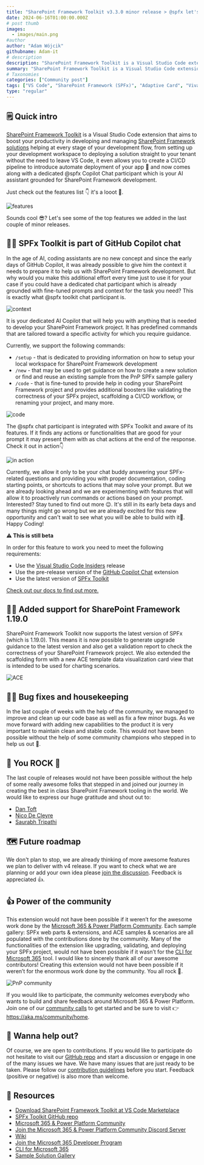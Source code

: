 ```yaml
---
title: "SharePoint Framework Toolkit v3.3.0 minor release > @spfx let's code together"
date: 2024-06-16T01:00:00.000Z
# post thumb
images:
  - images/main.png
#author
author: "Adam Wójcik"
githubname: Adam-it
# description
description: "SharePoint Framework Toolkit is a Visual Studio Code extension that aims to boost your productivity in developing and managing SharePoint Framework solutions helping at every stage of your development flow, from setting up your development workspace to deploying a solution straight to your tenant without the need to leave VS Code. With the SharePoint Framework, you can use modern web technologies and tools in your preferred development environment to build productive experiences and apps that are responsive and mobile-ready allowing you to create solutions to extend SharePoint, Microsoft Teams, Microsoft Viva Connections, Outlook, and Microsoft365.com."
summary: "SharePoint Framework Toolkit is a Visual Studio Code extension that aims to boost your productivity in developing and managing SharePoint Framework solutions helping at every stage of your development flow, from setting up your development workspace to deploying a solution straight to your tenant without the need to leave VS Code. With the SharePoint Framework, you can use modern web technologies and tools in your preferred development environment to build productive experiences and apps that are responsive and mobile-ready allowing you to create solutions to extend SharePoint, Microsoft Teams, Microsoft Viva Connections, Outlook, and Microsoft365.com."
# Taxonomies
categories: ["Community post"]
tags: ["VS Code", "SharePoint Framework (SPFx)", "Adaptive Card", "Viva", "Viva Connections", "GitHub", "Copilot", "AI"]
type: "regular"
---
```


## 🗒️ Quick intro

[SharePoint Framework Toolkit](https://marketplace.visualstudio.com/items?itemName=m365pnp.viva-connections-toolkit) is a Visual Studio Code extension that aims to boost your productivity in developing and managing [SharePoint Framework solutions](https://learn.microsoft.com/sharepoint/dev/spfx/sharepoint-framework-overview?WT.mc_id=m365-15744-cxa) helping at every stage of your development flow, from setting up your development workspace to deploying a solution straight to your tenant without the need to leave VS Code, it even allows you to create a CI/CD pipeline to introduce automate deployment of your app 🚀 and now comes along with a dedicated @spfx Copilot Chat participant which is your AI assistant grounded for SharePoint Framework development.

Just check out the features list 👇 it's a looot 🤯.

![features](images/features.png)

Sounds cool 😎? Let's see some of the top features we added in the last couple of minor releases.

## 🧠💬 SPFx Toolkit is part of GitHub Copilot chat

In the age of AI, coding assistants are no new concept and since the early days of GitHub Copilot, it was already possible to give him the context it needs to prepare it to help us with SharePoint Framework development. But why would you make this additional effort every time just to use it for your case if you could have a dedicated chat participant which is already grounded with fine-tuned prompts and context for the task you need? This is exactly what @spfx toolkit chat participant is.

![context](images/SPFxTootkitChat.png)

It is your dedicated AI Copilot that will help you with anything that is needed to develop your SharePoint Framework project. It has predefined commands that are tailored toward a specific activity for which you require guidance.

Currently, we support the following commands:
- `/setup` - that is dedicated to providing information on how to setup your local workspace for SharePoint Framework development
- `/new` - that may be used to get guidance on how to create a new solution or find and reuse an existing sample from the PnP SPFx sample gallery
- `/code` - that is fine-tuned to provide help in coding your SharePoint Framework project and provides additional boosters like validating the correctness of your SPFx project, scaffolding a CI/CD workflow, or renaming your project, and many more.

![code](images/SPFxToolkitChat2.png)

The @spfx chat participant is integrated with SPFx Toolkit and aware of its features. If it finds any actions or functionalities that are good for your prompt it may present them with as chat actions at the end of the response.
Check it out in action👇

![in action](images/SPFxToolkitChat1.gif)

Currently, we allow it only to be your chat buddy answering your SPFx-related questions and providing you with proper documentation, coding starting points, or shortcuts to actions that may solve your prompt. But we are already looking ahead and we are experimenting with features that will allow it to proactively run commands or actions based on your prompt. Interested? Stay tuned to find out more 😉.
It's still in its early beta days and many things might go wrong but we are already excited for this new opportunity and can't wait to see what you will be able to build with it🤩. Happy Coding!

**⚠️ This is still beta**

In order for this feature to work you need to meet the following requirements:
- Use the [Visual Studio Code Insiders](https://code.visualstudio.com/insiders/) release
- Use the pre-release version of the [GitHub Copilot Chat](https://marketplace.visualstudio.com/items?itemName=GitHub.copilot-chat) extension
- Use the latest version of [SPFx Toolkit](https://marketplace.visualstudio.com/items?itemName=m365pnp.viva-connections-toolkit)

[Check out our docs to find out more.](https://github.com/pnp/vscode-viva/wiki/8.-Preview-features)

## 👨‍💻 Added support for SharePoint Framework 1.19.0

SharePoint Framework Toolkit now supports the latest version of SPFx (which is 1.19.0).
This means it is now possible to generate upgrade guidance to the latest version and also get a validation report to check the correctness of your SharePoint Framework project.
We also extended the scaffolding form with a new ACE template data visualization card view that is intended to be used for charting scenarios.

![ACE](images/aceTemplate.png)

## 🐞🔨 Bug fixes and housekeeping

In the last couple of weeks with the help of the community, we managed to improve and clean up our code base as well as fix a few minor bugs. As we move forward with adding new capabilities to the product it is very important to maintain clean and stable code. This would not have been possible without the help of some community champions who stepped in to help us out 👏.

## 👏 You ROCK 🤩

The last couple of releases would not have been possible without the help of some really awesome folks that stepped in and joined our journey in creating the best in class SharePoint Framework tooling in the world. We would like to express our huge gratitude and shout out to:

- [Dan Toft](https://github.com/Tanddant)
- [Nico De Cleyre](https://github.com/nicodecleyre)
- [Saurabh Tripathi](https://github.com/Saurabh7019)

## 🗺️ Future roadmap

We don't plan to stop, we are already thinking of more awesome features we plan to deliver with v4 release. If you want to check what we are planning or add your own idea please [join the discussion](https://github.com/pnp/vscode-viva/discussions/159). Feedback is appreciated 👍.

## 👍 Power of the community

This extension would not have been possible if it weren’t for the awesome work done by the [Microsoft 365 & Power Platform Community](https://pnp.github.io/). Each sample gallery: SPFx web parts & extensions, and ACE samples & scenarios are all populated with the contributions done by the community. Many of the functionalities of the extension like upgrading, validating, and deploying your SPFx project, would not have been possible if it wasn’t for the [CLI for Microsoft 365](https://pnp.github.io/cli-microsoft365/) tool. I would like to sincerely thank all of our awesome contributors! Creating this extension would not have been possible if it weren’t for the enormous work done by the community. You all rock 🤩.

![PnP community](images/parker-pnp.png)

If you would like to participate, the community welcomes everybody who wants to build and share feedback around Microsoft 365 & Power Platform. Join one of our [community calls](https://pnp.github.io/#community) to get started and be sure to visit 👉 https://aka.ms/community/home.

## 🙋 Wanna help out?

Of course, we are open to contributions. If you would like to participate do not hesitate to visit our [GitHub repo](https://github.com/pnp/vscode-viva) and start a discussion or engage in one of the many issues we have. We have many issues that are just ready to be taken. Please follow our [contribution guidelines](https://github.com/pnp/vscode-viva/blob/main/contributing.md) before you start.
Feedback (positive or negative) is also more than welcome.

## 🔗 Resources

- [Download SharePoint Framework Toolkit at VS Code Marketplace](https://marketplace.visualstudio.com/items?itemName=m365pnp.viva-connections-toolkit)
- [SPFx Toolkit GitHub repo](https://github.com/pnp/vscode-viva)
- [Microsoft 365 & Power Platform Community](https://pnp.github.io/#home)
- [Join the Microsoft 365 & Power Platform Community Discord Server]( https://aka.ms/community/discord)
- [Wiki]( https://github.com/pnp/vscode-viva/wiki)
- [Join the Microsoft 365 Developer Program]( https://developer.microsoft.com/en-us/microsoft-365/dev-program)
- [CLI for Microsoft 365](https://pnp.github.io/cli-microsoft365/)
- [Sample Solution Gallery]( https://adoption.microsoft.com/en-us/sample-solution-gallery/)
